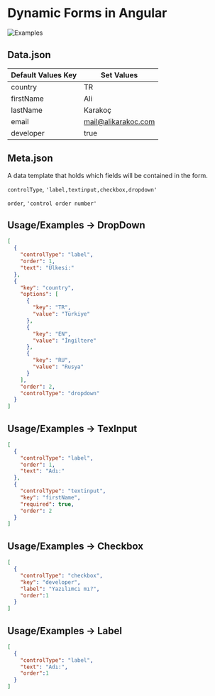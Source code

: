 
# Dynamic Forms in Angular


![Examples](https://user-images.githubusercontent.com/16520480/215794091-047d699f-8092-40bf-91bc-c2073a63d151.png)


## Data.json

| Default Values Key             | Set Values                                                                |
| ----------------- | ------------------------------------------------------------------ |
| country | TR |
| firstName | Ali |
| lastName | Karakoç |
| email |  mail@alikarakoc.com |
| developer | true |

## Meta.json

A data template that holds which fields will be contained in the form.

`controlType`, `'label,textinput,checkbox,dropdown'`

`order`, `'control order number'`

 


## Usage/Examples -> DropDown

```json
[
  {
    "controlType": "label",
    "order": 1,
    "text": "Ülkesi:"
  },
  {
    "key": "country",
    "options": [
      {
        "key": "TR",
        "value": "Türkiye"
      },
      {
        "key": "EN",
        "value": "İngiltere"
      },
      {
        "key": "RU",
        "value": "Rusya"
      }
    ],
    "order": 2,
    "controlType": "dropdown"
  }
]
```

## Usage/Examples -> TexInput

```json
[
  {
    "controlType": "label",
    "order": 1,
    "text": "Adı:"
  },
  {
    "controlType": "textinput",
    "key": "firstName",
    "required": true,
    "order": 2
  }
]
```


## Usage/Examples -> Checkbox

```json
[
  {
    "controlType": "checkbox",
    "key": "developer",
    "label": "Yazılımcı mı?",
    "order":1
  }
]
```

## Usage/Examples -> Label

```json
[
  {
    "controlType": "label",
    "text": "Adı:",
    "order":1
  }
]
```


